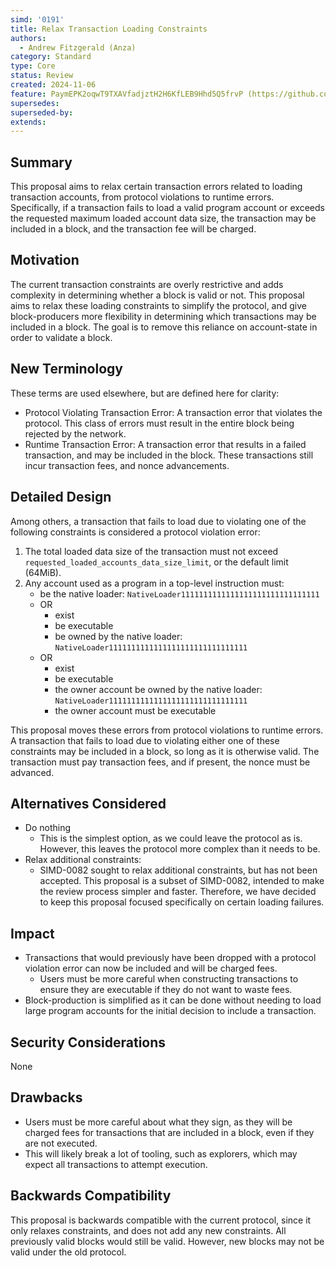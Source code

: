```yaml
---
simd: '0191'
title: Relax Transaction Loading Constraints
authors:
  - Andrew Fitzgerald (Anza)
category: Standard
type: Core
status: Review
created: 2024-11-06
feature: PaymEPK2oqwT9TXAVfadjztH2H6KfLEB9Hhd5Q5frvP (https://github.com/anza-xyz/agave/issues/3244)
supersedes:
superseded-by:
extends:
---
```


## Summary

This proposal aims to relax certain transaction errors related to loading
transaction accounts, from protocol violations to runtime errors.
Specifically, if a transaction fails to load a valid program account or
exceeds the requested maximum loaded account data size, the transaction
may be included in a block, and the transaction fee will be charged.

## Motivation

The current transaction constraints are overly restrictive and adds complexity
in determining whether a block is valid or not.
This proposal aims to relax these loading constraints to simplify the protocol,
and give block-producers more flexibility in determining which transactions
may be included in a block.
The goal is to remove this reliance on account-state in order to validate a
block.

## New Terminology

These terms are used elsewhere, but are defined here for clarity:

- Protocol Violating Transaction Error: A transaction error that violates the
  protocol. This class of errors must result in the entire block being rejected
  by the network.
- Runtime Transaction Error: A transaction error that results in a failed
  transaction, and may be included in the block. These transactions still
  incur transaction fees, and nonce advancements.

## Detailed Design

Among others, a transaction that fails to load due to violating one of the
following constraints is considered a protocol violation error:

1. The total loaded data size of the transaction must not exceed
   `requested_loaded_accounts_data_size_limit`, or the default limit (64MiB).
2. Any account used as a program in a top-level instruction must:
    - be the native loader: `NativeLoader1111111111111111111111111111111`
    - OR
      - exist
      - be executable
      - be owned by the native loader: `NativeLoader1111111111111111111111111111111`
    - OR
      - exist
      - be executable
      - the owner account be owned by the native loader: `NativeLoader1111111111111111111111111111111`
      - the owner account must be executable

This proposal moves these errors from protocol violations to runtime errors.
A transaction that fails to load due to violating either one of these
constraints may be included in a block, so long as it is otherwise valid.
The transaction must pay transaction fees, and if present, the nonce must be
advanced.

## Alternatives Considered

- Do nothing
  - This is the simplest option, as we could leave the protocol as is.
  However, this leaves the protocol more complex than it needs to be.
- Relax additional constraints:
  - SIMD-0082 sought to relax additional constraints, but has not been
    accepted. This proposal is a subset of SIMD-0082, intended to make the
    review process simpler and faster. Therefore, we have decided to keep
    this proposal focused specifically on certain loading failures.

## Impact

- Transactions that would previously have been dropped with a protocol
  violation error can now be included and will be charged fees.
  - Users must be more careful when constructing transactions to ensure they
    are executable if they do not want to waste fees.
- Block-production is simplified as it can be done without needing to load
  large program accounts for the initial decision to include a transaction.

## Security Considerations

None

## Drawbacks

- Users must be more careful about what they sign, as they will be charged fees
  for transactions that are included in a block, even if they are not executed.
- This will likely break a lot of tooling, such as explorers, which may expect
  all transactions to attempt execution.

## Backwards Compatibility

This proposal is backwards compatible with the current protocol, since it only
relaxes constraints, and does not add any new constraints. All previously valid
blocks would still be valid. However, new blocks may not be valid under the old
protocol.
